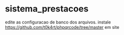 # sistema_prestacoes
edite as configuracao de banco dos arquivos.
instale https://github.com/t0k4rt/phpqrcode/tree/master em site
